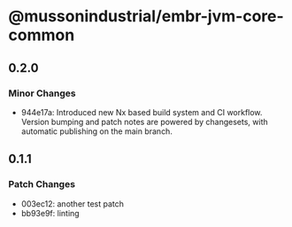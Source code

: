# @mussonindustrial/embr-jvm-core-common

## 0.2.0

### Minor Changes

- 944e17a: Introduced new Nx based build system and CI workflow. Version bumping and patch notes are powered by changesets, with automatic publishing on the main branch.

## 0.1.1

### Patch Changes

- 003ec12: another test patch
- bb93e9f: linting
